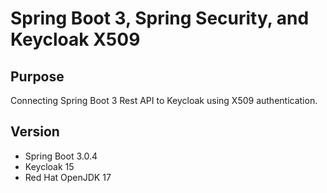 # Spring Boot 3, Spring Security, and Keycloak X509

## Purpose
Connecting Spring Boot 3 Rest API to Keycloak using X509 authentication. 

## Version
- Spring Boot 3.0.4
- Keycloak 15
- Red Hat OpenJDK 17